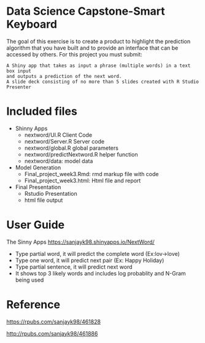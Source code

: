 # Data Science Capstone-Smart Keyboard
The goal of this exercise is to create a product to highlight the prediction algorithm that you have built and to provide an interface that can be accessed by others. For this project you must submit:

    A Shiny app that takes as input a phrase (multiple words) in a text box input 
    and outputs a prediction of the next word.
    A slide deck consisting of no more than 5 slides created with R Studio Presenter 
    
    
  # Included files
  
  * Shinny Apps 
     * nextword/UI.R Client Code
     * nextword/Server.R Server code
     * nextword/global.R global parameters 
     * nextword/predictNextword.R helper function
     * nextword/data: model data
 * Model Generation
    * Final_project_week3.Rmd: rmd markup file with code 
    * Final_project_week3.html: Html file and report 
 * Final Presentation
    * Rstudio Presentation
    * html file output
   
  # User Guide
  
The Sinny Apps <https://sanjayk98.shinyapps.io/NextWord/>

- Type partial word, it will predict the complete word (Ex:lov->love)
- Type one word, it will predict next pair (Ex: Happy Holiday)
- Type partial sentence, it will predict next word
- It shows top 3 likely words and includes log probablity and N-Gram being used

# Reference
https://rpubs.com/sanjayk98/461828

http://rpubs.com/sanjayk98/461886
